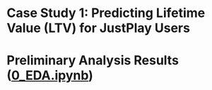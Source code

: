 # Case Study 1: Predicting Lifetime Value (LTV) for JustPlay Users

# Preliminary Analysis Results ([0_EDA.ipynb](0_EDA.ipynb))
